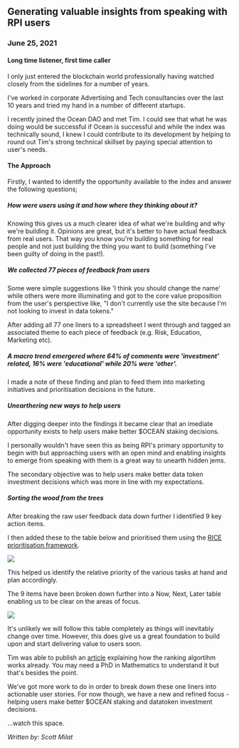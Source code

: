 ## Generating valuable insights from speaking with RPI users
### June 25, 2021

#### Long time listener, first time caller

I only just entered the blockchain world professionally having watched closely
from the sidelines for a number of years.

I've worked in corporate Advertising and Tech consultancies over the last 10
years and tried my hand in a number of different startups.

I recently joined the Ocean DAO and met Tim. I could see that what he was doing
would be successful if Ocean is successful and while the index was technically
sound, I knew I could contribute to its development by helping to round out
Tim's strong technical skillset by paying special attention to user's needs.

#### The Approach

Firstly, I wanted to identify the opportunity available to the index and answer
the following questions; 

##### How were users using it and how where they thinking about it?

Knowing this gives us a much clearer idea of what we're building and why we're
building it. Opinions are great, but it's better to have actual feedback from
real users. That way you know you're building something for real people and not
just building the thing you want to build (something I've been guilty of doing
in the past!).

##### We collected 77 pieces of feedback from users

Some were simple suggestions like 'I think you should change the name' while
others were more illuminating and got to the core value proposition from the
user's perspective like, "I don't currently use the site because I'm not
looking to invest in data tokens."

After adding all 77 one liners to a spreadsheet I went through and tagged an
associated theme to each piece of feedback (e.g. Risk, Education, Marketing
etc).

##### A macro trend emergered where 64% of comments were 'investment' related, 16% were 'educational' while 20% were 'other'.

I made a note of these finding and plan to feed them into marketing initiatives
and prioritisation decisions in the future. 

##### Unearthering new ways to help users

After digging deeper into the findings it became clear that an imediate
opportunity exists to help users make better $OCEAN staking decisions. 

I personally wouldn't have seen this as being RPI's primary opportunity to
begin with but approaching users with an open mind and enabling insights to
emerge from speaking with them is a great way to unearth hidden jems.

The secondary objective was to help users make better data token investment
decisions which was more in line with my expectations.

##### Sorting the wood from the trees

After breaking the raw user feedback data down further I identified 9 key
action items.  

I then added these to the table below and prioritised them using the [RICE
prioritisation
framework](https://blog.intercom.io/rice-simple-prioritization-for-product-managers). 

![](rice1.png)

This helped us identify the relative priority of the various tasks at hand and
plan accordingly. 

The 9 items have been broken down further into a Now, Next, Later table
enabling us to be clear on the areas of focus. 

![](rice2.png)

It's unlikely we will follow this table completely as things will inevitably
change over time. However, this does give us a great foundation to build upon
and start delivering value to users soon. 

Tim was able to publish an [article](specification)
explaining how the ranking algortihm works already. You may need a PhD in
Mathematics to understand it but that's besides the point.

We've got more work to do in order to break down these one liners into
actionable user stories. For now though, we have a new and refined focus -
helping users make better $OCEAN staking and datatoken investment decisions.

...watch this space.

*Written by: Scott Milat*
